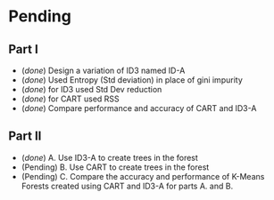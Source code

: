 # Pending 
## Part I
- (*done*) Design a variation of ID3 named ID-A 
- (*done*) Used Entropy (Std deviation) in place of gini impurity
- (*done*) for ID3 used Std Dev reduction
- (*done*) for CART used RSS 
- (*done*) Compare performance and accuracy of CART and ID3-A

## Part II
- (*done*) A. Use ID3-A to create trees in the forest 
- (Pending) B. Use CART to create trees in the forest 
- (Pending) C. Compare the accuracy and performance of K-Means Forests created using CART and ID3-A for parts A. and B.